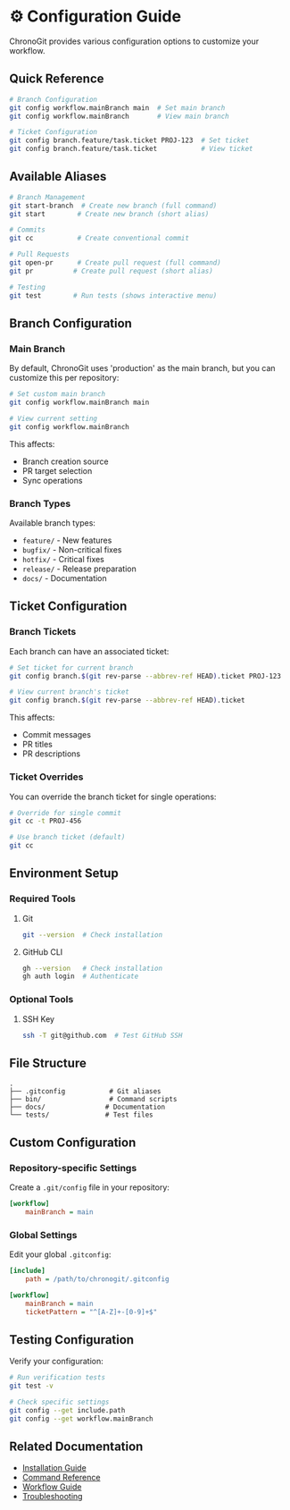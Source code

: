 # ⚙️ Configuration Guide

ChronoGit provides various configuration options to customize your workflow.

## Quick Reference

```bash
# Branch Configuration
git config workflow.mainBranch main  # Set main branch
git config workflow.mainBranch       # View main branch

# Ticket Configuration
git config branch.feature/task.ticket PROJ-123  # Set ticket
git config branch.feature/task.ticket           # View ticket
```

## Available Aliases

```bash
# Branch Management
git start-branch  # Create new branch (full command)
git start        # Create new branch (short alias)

# Commits
git cc           # Create conventional commit

# Pull Requests
git open-pr      # Create pull request (full command)
git pr          # Create pull request (short alias)

# Testing
git test        # Run tests (shows interactive menu)
```

## Branch Configuration

### Main Branch

By default, ChronoGit uses 'production' as the main branch, but you can customize this per repository:

```bash
# Set custom main branch
git config workflow.mainBranch main

# View current setting
git config workflow.mainBranch
```

This affects:
- Branch creation source
- PR target selection
- Sync operations

### Branch Types

Available branch types:
- `feature/` - New features
- `bugfix/` - Non-critical fixes
- `hotfix/` - Critical fixes
- `release/` - Release preparation
- `docs/` - Documentation

## Ticket Configuration

### Branch Tickets

Each branch can have an associated ticket:

```bash
# Set ticket for current branch
git config branch.$(git rev-parse --abbrev-ref HEAD).ticket PROJ-123

# View current branch's ticket
git config branch.$(git rev-parse --abbrev-ref HEAD).ticket
```

This affects:
- Commit messages
- PR titles
- PR descriptions

### Ticket Overrides

You can override the branch ticket for single operations:

```bash
# Override for single commit
git cc -t PROJ-456

# Use branch ticket (default)
git cc
```

## Environment Setup

### Required Tools

1. Git
   ```bash
   git --version  # Check installation
   ```

2. GitHub CLI
   ```bash
   gh --version   # Check installation
   gh auth login  # Authenticate
   ```

### Optional Tools

1. SSH Key
   ```bash
   ssh -T git@github.com  # Test GitHub SSH
   ```

## File Structure

```
.
├── .gitconfig           # Git aliases
├── bin/                 # Command scripts
├── docs/               # Documentation
└── tests/              # Test files
```

## Custom Configuration

### Repository-specific Settings

Create a `.git/config` file in your repository:

```ini
[workflow]
    mainBranch = main
```

### Global Settings

Edit your global `.gitconfig`:

```ini
[include]
    path = /path/to/chronogit/.gitconfig

[workflow]
    mainBranch = main
    ticketPattern = "^[A-Z]+-[0-9]+$"
```

## Testing Configuration

Verify your configuration:

```bash
# Run verification tests
git test -v

# Check specific settings
git config --get include.path
git config --get workflow.mainBranch
```

## Related Documentation

- [Installation Guide](../installation/README.md)
- [Command Reference](../commands/README.md)
- [Workflow Guide](../workflow/README.md)
- [Troubleshooting](../installation/troubleshooting.md)
